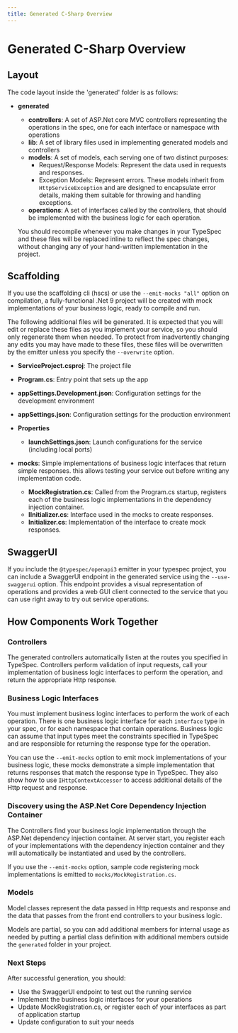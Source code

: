 ```yaml
---
title: Generated C-Sharp Overview
---
```


# Generated C-Sharp Overview

## Layout

The code layout inside the 'generated' folder is as follows:

- **generated**

  - **controllers**: A set of ASP.Net core MVC controllers representing the operations in the spec, one for each interface or namespace with operations
  - **lib**: A set of library files used in implementing generated models and controllers
  - **models**: A set of models, each serving one of two distinct purposes:
    - Request/Response Models: Represent the data used in requests and responses.
    - Exception Models: Represent errors. These models inherit from `HttpServiceException` and are designed to encapsulate error details, making them suitable for throwing and handling exceptions.
  - **operations**: A set of interfaces called by the controllers, that should be implemented with the business logic for each operation.

  You should recompile whenever you make changes in your TypeSpec and these files will be replaced inline to reflect the spec changes, without changing any of your hand-written implementation in the project.

## Scaffolding

If you use the scaffolding cli (hscs) or use the `--emit-mocks "all"` option on compilation, a
fully-functional .Net 9 project will be created with mock implementations of your business
logic, ready to compile and run.

The following additional files will be generated. It is expected that you will edit or replace these
files as you implement your service, so you should only regenerate them when needed.
To protect from inadvertently changing any edits you may have made to these files,
these files will be overwritten by the emitter unless you specify the `--overwrite` option.

- **ServiceProject.csproj**: The project file
- **Program.cs**: Entry point that sets up the app
- **appSettings.Development.json**: Configuration settings for the development environment
- **appSettings.json**: Configuration settings for the production environment
- **Properties**
  - **launchSettings.json**: Launch configurations for the service (including local ports)
- **mocks**: Simple implementations of business logic interfaces that return simple responses.
  this allows testing your service out before writing any implementation code.

  - **MockRegistration.cs**: Called from the Program.cs startup, registers each of the business
    logic implementations in the dependency injection container.
  - **IInitializer.cs**: Interface used in the mocks to create responses.
  - **Initializer.cs**: Implementation of the interface to create mock responses.

## SwaggerUI

If you include the `@typespec/openapi3` emitter in your typespec project, you can include a
SwaggerUI endpoint in the generated service using the `--use-swaggerui` option. This endpoint
provides a visual representation of operations and provides a web GUI client connected to the service that you can use right away to try out service operations.

## How Components Work Together

### Controllers

The generated controllers automatically listen at the routes you specified in TypeSpec. Controllers perform validation of input requests, call your implementation of business logic interfaces to perform the operation, and return the appropriate Http response.

### Business Logic Interfaces

You must implement business loginc interfaces to perform the work of each operation. There is one
business logic interface for each `interface` type in your spec, or for each namespace that contain operations. Business logic can assume that input types meet the constraints specified in TypeSpec and are responsible for returning the response type for the operation.

You can use the `--emit-mocks` option to emit mock implementations of your business logic, these mocks demonstrate a simple implementation that returns responses that match the response type in TypeSpec. They also show how to use `IHttpContextAccessor` to access additional details of the Http request and response.

### Discovery using the ASP.Net Core Dependency Injection Container

The Controllers find your business logic implementation through the ASP.Net dependency injection container. At server start, you register each of your implementations with the dependency injection container and they will automatically be instantiated and used by the controllers.

If you use the `--emit-mocks` option, sample code registering mock implementations is emitted to `mocks/MockRegistration.cs`.

### Models

Model classes represent the data passed in Http requests and response and the data that passes from the front end controllers to your business logic.

Models are partial, so you can add additional members for internal usage as needed by putting a partial class definition with additional members outside the `generated` folder in your project.

### Next Steps

After successful generation, you should:

- Use the SwaggerUI endpoint to test out the running service
- Implement the business logic interfaces for your operations
- Update MockRegistration.cs, or register each of your interfaces as part of application startup
- Update configuration to suit your needs
